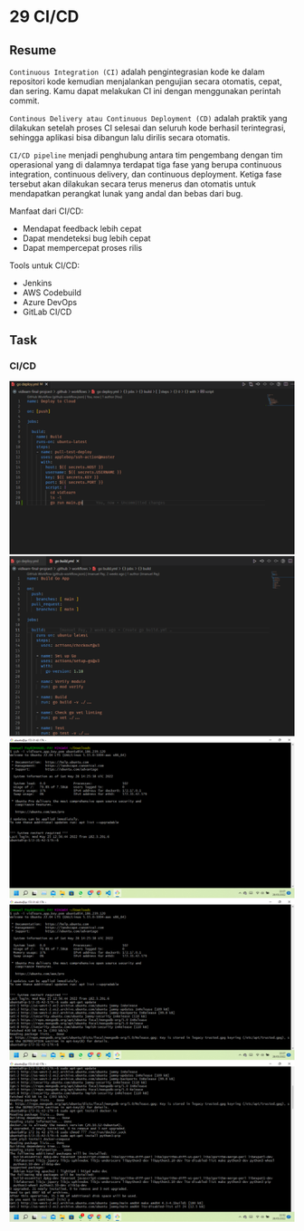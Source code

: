 # 29 CI/CD

## Resume

`Continuous Integration (CI)` adalah pengintegrasian kode ke dalam repositori kode kemudian menjalankan pengujian secara otomatis, cepat, dan sering. Kamu dapat melakukan CI ini dengan menggunakan perintah  commit.

`Continous Delivery atau Continuous Deployment (CD)` adalah praktik yang dilakukan setelah proses CI selesai dan seluruh kode berhasil terintegrasi, sehingga aplikasi bisa dibangun lalu dirilis secara otomatis.

`CI/CD pipeline` menjadi penghubung antara tim pengembang dengan tim operasional yang di dalamnya terdapat tiga fase yang berupa continuous integration, continuous delivery, dan continuous  deployment. Ketiga fase tersebut akan dilakukan secara terus menerus dan otomatis untuk mendapatkan perangkat lunak yang andal dan bebas dari bug.

Manfaat dari CI/CD:

- Mendapat feedback lebih cepat
- Dapat mendeteksi bug lebih cepat
- Dapat mempercepat proses rilis

Tools untuk CI/CD:

- Jenkins
- AWS Codebuild
- Azure DevOps
- GitLab CI/CD

## Task

### CI/CD

![part_1.png](screenshots/part_1.png)
![part_2.png](screenshots/part_2.png)
![part_3.png](screenshots/part_3.png)
![part_4.png](screenshots/part_4.png)
![part_5.png](screenshots/part_5.png)
